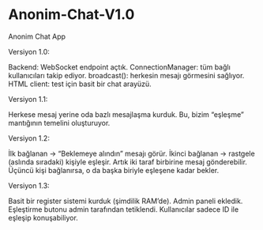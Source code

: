 # Anonim-Chat-V1.0
Anonim Chat App

Versiyon 1.0:

Backend: WebSocket endpoint açtık.
ConnectionManager: tüm bağlı kullanıcıları takip ediyor.
broadcast(): herkesin mesajı görmesini sağlıyor.
HTML client: test için basit bir chat arayüzü.

Versiyon 1.1:

Herkese mesaj yerine oda bazlı mesajlaşma kurduk.
Bu, bizim “eşleşme” mantığının temelini oluşturuyor.

Versiyon 1.2:

İlk bağlanan → “Beklemeye alındın” mesajı görür.
İkinci bağlanan → rastgele (aslında sıradaki) kişiyle eşleşir.
Artık iki taraf birbirine mesaj gönderebilir.
Üçüncü kişi bağlanırsa, o da başka biriyle eşleşene kadar bekler.

Versiyon 1.3:

Basit bir register sistemi kurduk (şimdilik RAM’de).
Admin paneli ekledik.
Eşleştirme butonu admin tarafından tetiklendi.
Kullanıcılar sadece ID ile eşleşip konuşabiliyor.

